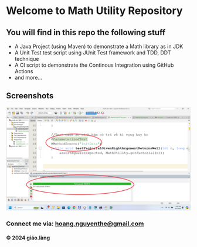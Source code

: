 # Welcome to Math Utility Repository

## You will find in this repo the following stuff

* A Java Project (using Maven) to demonstrate a Math library as in JDK 
* A Unit Test test script using JUnit Test framework and TDD, DDT technique
* A CI script to demonstrate the Continous Integration using GitHub Actions
* and more...

## Screenshots
![Source code and test script](https://github.com/doit-now/math-util-1805/blob/main/screenshots/SourceCodeAndUnitTest.png)


### Connect me via: hoang.nguyenthe@gmail.com

#### &#169; 2024 giáo.làng 
